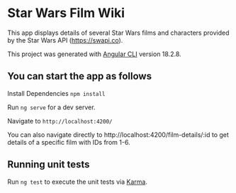 # Star Wars Film Wiki

This app displays details of several Star Wars films and characters provided by the Star Wars API (https://swapi.co).

This project was generated with [Angular CLI](https://github.com/angular/angular-cli) version 18.2.8.

## You can start the app as follows

Install Dependencies `npm install`

Run `ng serve` for a dev server.

Navigate to `http://localhost:4200/`

You can also navigate directly to http://localhost:4200/film-details/:id to get details of a specific film with IDs from 1-6.

## Running unit tests

Run `ng test` to execute the unit tests via [Karma](https://karma-runner.github.io).
